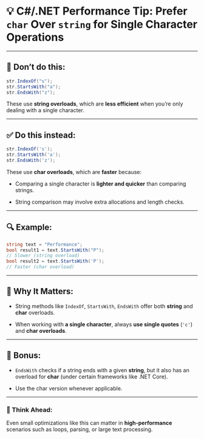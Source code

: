 # 💡 C#/.NET Performance Tip: Prefer `char` Over `string` for Single Character Operations

---

## 🚫 Don’t do this:

```cs
str.IndexOf("s"); 
str.StartsWith("a"); 
str.EndsWith("z");
```

These use **string overloads**, which are **less efficient** when you’re only dealing with a single character.

---

## ✅ Do this instead:

```cs
str.IndexOf('s'); 
str.StartsWith('a');
str.EndsWith('z');
```

These use **char overloads**, which are **faster** because:

- Comparing a single character is **lighter and quicker** than comparing strings.
    
- String comparison may involve extra allocations and length checks.
    

---

## 🔍 Example:

```cs
string text = "Performance"; 
bool result1 = text.StartsWith("P");  
// Slower (string overload) 
bool result2 = text.StartsWith('P'); 
// Faster (char overload)
```

---

## 🚀 Why It Matters:

- String methods like `IndexOf`, `StartsWith`, `EndsWith` offer both **string** and **char** overloads.
    
- When working with **a single character**, always **use single quotes** (`'c'`) and **char overloads**.
    

---

## 📌 Bonus:

- `EndsWith` checks if a string ends with a given **string**, but it also has an overload for **char** (under certain frameworks like .NET Core).
    
- Use the char version whenever applicable.
    

---

### 🧠 Think Ahead:

Even small optimizations like this can matter in **high-performance** scenarios such as loops, parsing, or large text processing.

